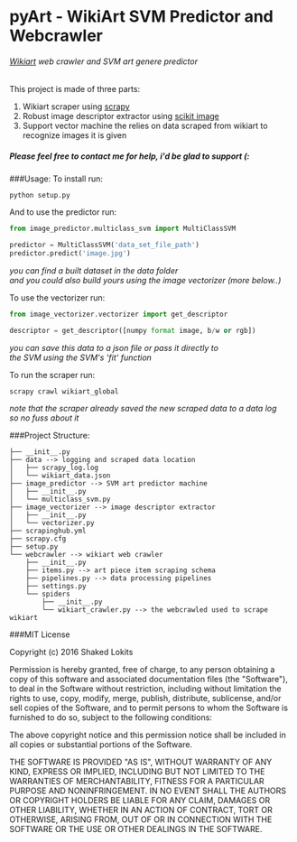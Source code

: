 # pyArt - WikiArt SVM Predictor and Webcrawler
###### [Wikiart](http://www.wikiart.org/) web crawler and SVM art genere predictor

This project is made of three parts:  
1. Wikiart scraper using [scrapy](http://scrapy.org/)  
2. Robust image descriptor extractor using [scikit image](http://scikit-image.org/)  
3. Support vector machine the relies on data scraped from wikiart to recognize images it is given  
##### Please feel free to contact me for help, i'd be glad to support (:

###Usage:
To install run:
```
python setup.py
```

And to use the predictor run:
```python
from image_predictor.multiclass_svm import MultiClassSVM

predictor = MultiClassSVM('data_set_file_path')
predictor.predict('image.jpg')
```
>
*you can find a built dataset in the data folder  
and you could also build yours using the image vectorizer (more below..)*

To use the vectorizer run:
```python
from image_vectorizer.vectorizer import get_descriptor

descriptor = get_descriptor([numpy format image, b/w or rgb])
```
>
*you can save this data to a json file or pass it directly to   
the SVM using the SVM's 'fit' function*

To run the scraper run:
```
scrapy crawl wikiart_global
```
>
*note that the scraper already saved the new scraped data to a data log  
so no fuss about it*

###Project Structure:
```
├── __init__.py
├── data --> logging and scraped data location
│   ├── scrapy_log.log
│   └── wikiart_data.json
├── image_predictor --> SVM art predictor machine
│   ├── __init__.py
│   └── multiclass_svm.py
├── image_vectorizer --> image descriptor extractor
│   ├── __init__.py
│   └── vectorizer.py
├── scrapinghub.yml
├── scrapy.cfg
├── setup.py
└── webcrawler --> wikiart web crawler
    ├── __init__.py
    ├── items.py --> art piece item scraping schema
    ├── pipelines.py --> data processing pipelines
    ├── settings.py
    └── spiders
        ├── __init__.py
        └── wikiart_crawler.py --> the webcrawled used to scrape wikiart
```
###MIT License

Copyright (c) 2016 Shaked Lokits

Permission is hereby granted, free of charge, to any person obtaining a copy
of this software and associated documentation files (the "Software"), to deal
in the Software without restriction, including without limitation the rights
to use, copy, modify, merge, publish, distribute, sublicense, and/or sell
copies of the Software, and to permit persons to whom the Software is
furnished to do so, subject to the following conditions:

The above copyright notice and this permission notice shall be included in all
copies or substantial portions of the Software.

THE SOFTWARE IS PROVIDED "AS IS", WITHOUT WARRANTY OF ANY KIND, EXPRESS OR
IMPLIED, INCLUDING BUT NOT LIMITED TO THE WARRANTIES OF MERCHANTABILITY,
FITNESS FOR A PARTICULAR PURPOSE AND NONINFRINGEMENT. IN NO EVENT SHALL THE
AUTHORS OR COPYRIGHT HOLDERS BE LIABLE FOR ANY CLAIM, DAMAGES OR OTHER
LIABILITY, WHETHER IN AN ACTION OF CONTRACT, TORT OR OTHERWISE, ARISING FROM,
OUT OF OR IN CONNECTION WITH THE SOFTWARE OR THE USE OR OTHER DEALINGS IN THE
SOFTWARE.
